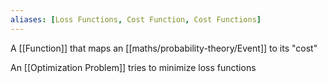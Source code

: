 ```yaml
---
aliases: [Loss Functions, Cost Function, Cost Functions]
---
```


A [[Function]] that maps an [[maths/probability-theory/Event]] to its "cost"

An [[Optimization Problem]] tries to minimize loss functions
